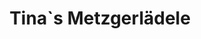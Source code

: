 ---
title: "Tina`s Metzgerlädele"
url: /kirchberg-an-der-iller/tina-s-metzgerlaedele/
shop: Metzgerei
---